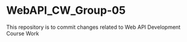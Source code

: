 # WebAPI_CW_Group-05
This repository is to commit changes related to Web API Development Course Work
